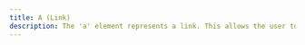 ```yaml
---
title: A (Link)
description: The 'a' element represents a link. This allows the user to link to different veiw of a SVG document or to hyper-link to another web page.
---
```

